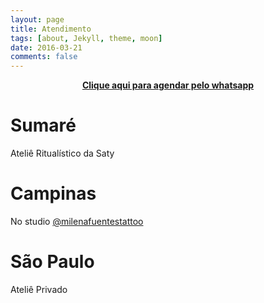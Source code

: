 ```yaml
---
layout: page
title: Atendimento
tags: [about, Jekyll, theme, moon]
date: 2016-03-21
comments: false
---
```


<center><a href="http://whats.link/satypiercer"><b>Clique aqui para agendar pelo whatsapp</b></a></center>

# Sumaré
Ateliê Ritualístico da Saty

# Campinas
No studio [@milenafuentestattoo](https://www.instagram.com/milenafuentestattoo/)

# São Paulo
Ateliê Privado
